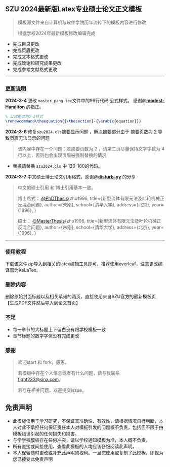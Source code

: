 ## SZU 2024最新版Latex专业硕士论文正文模板

> 模板源文件来自计算机与软件学院历年流传下的模板内容进行修改
>
> 根据学校2024年最新模板修改编辑完成

- 完成目录更改
- 完成页眉更改
- 完成文本格式更改
- 完成致谢和研究成果更改
- 完成参考文献格式更改

------

### <u>更新说明</u>

**2024-3-4** 更改 `master_pang.tex`文件中的96行代码 公式样式。 感谢@**[modest-Hamilton](https://github.com/modest-Hamilton)**  的指正。

```tex
% 公式更改为3-2样式
\renewcommand\theequation{{\thesection}-{\arabic{equation}}}
```

**2024-3-6** 修复`szu2024.cls`摘要显示问题 ，解决摘要部分由于 摘要页数为 2 导致页眉无法显示的问题

> 该内容中存在一个问题：若摘要页数为 2 ，请第二页尽量保持文字字数为 4 行以上，否则也会出现页眉被强制替换的情况

- 替换请替换 `szu2024.cls` 中 120-180的代码。

**2024-3-7** 中文硕士博士论文引用格式，感谢@**[disturb-yy](https://github.com/disturb-yy)** 的分享

>中文的硕士引用 和 博士引用基本一致。
>
>博士格式：
>[@PhDThesis](https://github.com/PhDThesis){zhu1996,
>title={新型流体有限元法及叶轮机械正反混合问题},
>author={朱刚},
>school={清华大学},
>address={北京},
>year={1996},
>}
>
>硕士：
>[@MasterThesis](https://github.com/MasterThesis){zhu1996,
>title={新型流体有限元法及叶轮机械正反混合问题},
>author={朱刚},
>school={清华大学},
>address={北京},
>year={1996},
>}

------



### 使用教程

下载该文件zip导入到相关的latex编辑工具即可，推荐使用overleaf，注意更改编译器为XeLaTex。

### 删除内容

删除原始封面标题以及相关承诺的两页，直接使用来自SZU官方的最新模板页【生成PDF文件然后导入到论文首页】

### 不足

- 每一章节的大标题上下留白没有跟学校模板一致
- 章节标题的数字字体没有完成更改

### 感谢

> 欢迎start 和 fork，感恩。
>
> 若模板中存在个人信息或者有什么问题，请与我联系 fight233@sina.com。
>
> 若存在相关问题，欢迎提交issue。

## 免责声明

- 此模板仅用于学习研究，不保证其准确性、有效性，请根据情况自行判断，本人对此不承担任何保证责任本人对模板引发的问题概不负责，包括但不限于由模板错误引起的任何损失和损害。
- 与学学校模板存在任何冲突，请以学校通知模板为准，本人概不负责。
- 所有直接或间接使用、查看此模板的人均应该仔细阅读此声明。
- 本人保留随时更改或补充此声明的权利。一旦您使用或复制了此模板，即视为您已接受此免责声明
